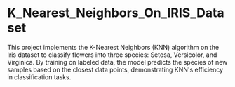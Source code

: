 # K_Nearest_Neighbors_On_IRIS_Dataset
This project implements the K-Nearest Neighbors (KNN) algorithm on the Iris dataset to classify flowers into three species: Setosa, Versicolor, and Virginica. By training on labeled data, the model predicts the species of new samples based on the closest data points, demonstrating KNN's efficiency in classification tasks.

